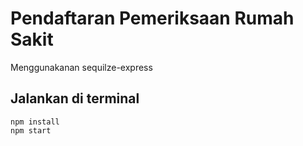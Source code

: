 # Pendaftaran Pemeriksaan Rumah Sakit

Menggunakanan sequilze-express

## Jalankan di terminal

```
npm install
npm start
```
